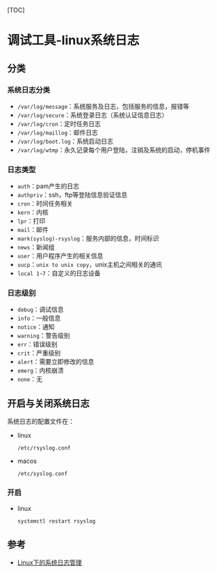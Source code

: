 [TOC]

# 调试工具-linux系统日志



## 分类

### 系统日志分类

- `/var/log/message`：系统服务及日志，包括服务的信息，报错等
- `/var/log/secure`：系统登录日志（系统认证信息日志）
- `/var/log/cron`：定时任务日志
- `/var/log/maillog`：邮件日志
- `/var/log/boot.log`：系统启动日志
- `/var/log/wtmp`：永久记录每个用户登陆，注销及系统的启动，停机事件

### 日志类型

- `auth`：pam产生的日志
- `authpriv`：ssh，ftp等登陆信息验证信息
- `cron`：时间任务相关
- `kern`：内核
- `lpr`：打印
- `mail`：邮件
- `mark(syslog)-rsyslog`：服务内部的信息，时间标识
- `news`：新闻组
- `user`：用户程序产生的相关信息
- `uucp`：`unix to unix copy`，unix主机之间相关的通讯
- `local 1~7`：自定义的日志设备

### 日志级别

- `debug`：调试信息
- `info`：一般信息
- `notice`：通知
- `warning`：警告级别
- `err`：错误级别
- `crit`：严重级别
- `alert`：需要立即修改的信息
- `emerg`：内核崩溃
- `none`：无



## 开启与关闭系统日志

系统日志的配置文件在：

- linux

  `/etc/rsyslog.conf`

- macos

  `/etc/syslog.conf`

### 开启

- linux

  ```sh
  systemctl restart rsyslog
  ```

  

## 参考

- [Linux下的系统日志管理](https://blog.csdn.net/j_1282937574/article/details/81258153)

